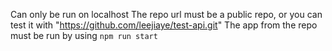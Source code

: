 Can only be run on localhost
The repo url must be a public repo, or you can test it with "https://github.com/leejiaye/test-api.git"
The app from the repo must be run by using `npm run start`
